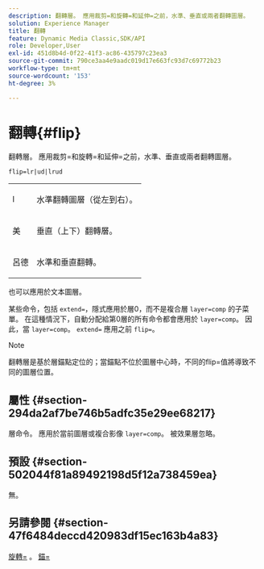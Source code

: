 ```yaml
---
description: 翻轉層。 應用裁剪=和旋轉=和延伸=之前，水準、垂直或兩者翻轉圖層。
solution: Experience Manager
title: 翻轉
feature: Dynamic Media Classic,SDK/API
role: Developer,User
exl-id: 451d8b4d-0f22-41f3-ac86-435797c23ea3
source-git-commit: 790ce3aa4e9aadc019d17e663fc93d7c69772b23
workflow-type: tm+mt
source-wordcount: '153'
ht-degree: 3%

---
```


# 翻轉{#flip}

翻轉層。 應用裁剪=和旋轉=和延伸=之前，水準、垂直或兩者翻轉圖層。

`flip=lr|ud|lrud`

<table id="simpletable_072CA0E24B7146D48AEFD70E51E849C2"> 
 <tr class="strow"> 
  <td class="stentry"> <p> <span class="codeph"> l </span> </p> </td> 
  <td class="stentry"> <p>水準翻轉圖層（從左到右）。 </p> </td> 
 </tr> 
 <tr class="strow"> 
  <td class="stentry"> <p> <span class="codeph"> 美 </span> </p> </td> 
  <td class="stentry"> <p>垂直（上下）翻轉層。 </p> </td> 
 </tr> 
 <tr class="strow"> 
  <td class="stentry"> <p> <span class="codeph"> 呂德 </span> </p> </td> 
  <td class="stentry"> <p>水準和垂直翻轉。 </p> </td> 
 </tr> 
</table>

也可以應用於文本圖層。

某些命令，包括 `extend=`，隱式應用於層0，而不是複合層 `layer=comp` 的子菜單。 在這種情況下，自動分配給第0層的所有命令都會應用於 `layer=comp`。 因此，當 `layer=comp`。 `extend=` 應用之前 `flip=`。

>[!NOTE]
>
>翻轉層是基於層錨點定位的；當錨點不位於圖層中心時，不同的flip=值將導致不同的圖層位置。

## 屬性 {#section-294da2af7be746b5adfc35e29ee68217}

層命令。 應用於當前圖層或複合影像 `layer=comp`。 被效果層忽略。

## 預設 {#section-502044f81a89492198d5f12a738459ea}

無。

## 另請參閱 {#section-47f6484deccd420983df15ec163b4a83}

[旋轉=](../../../../../is-api/http-ref/image-serving-api-ref/c-http-protocol-reference/c-command-reference/r-rotate.md#reference-12abb086635546ec9ec2e1a793dc1096) 。 [錨=](../../../../../is-api/http-ref/image-serving-api-ref/c-http-protocol-reference/c-command-reference/r-anchor.md#reference-6661e548ab284b82828d8d94c8ddeb7c)
